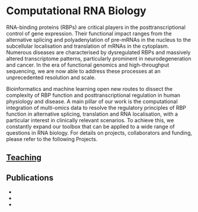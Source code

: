 # Computational RNA Biology
RNA-binding proteins (RBPs) are critical players in the posttranscriptional control of gene expression. Their functional impact ranges from the alternative splicing and polyadenylation of pre-mRNAs in the nucleus to the subcellular localisation and translation of mRNAs in the cytoplasm. Numerous diseases are characterised by dysregulated RBPs and massively altered transcriptome patterns, particularly prominent in neurodegeneration and cancer. In the era of functional genomics and high-throughput sequencing, we are now able to address these processes at an unprecedented resolution and scale.

Bioinformatics and machine learning open new routes to dissect the complexity of RBP function and posttranscriptional regulation in human physiology and disease. A main pillar of our work is the computational integration of multi-omics data to resolve the regulatory principles of RBP function in alternative splicing, translation and RNA localisation, with a particular interest in clinically relevant scenarios. To achieve this, we constantly expand our toolbox that can be applied to a wide range of questions in RNA biology. For details on projects, collaborators and funding, please refer to the following Projects.


## [Teaching](https://github.com/ZarnackGroup/Teaching/blob/gh-pages/index.md)


## Publications
-
-
- 

